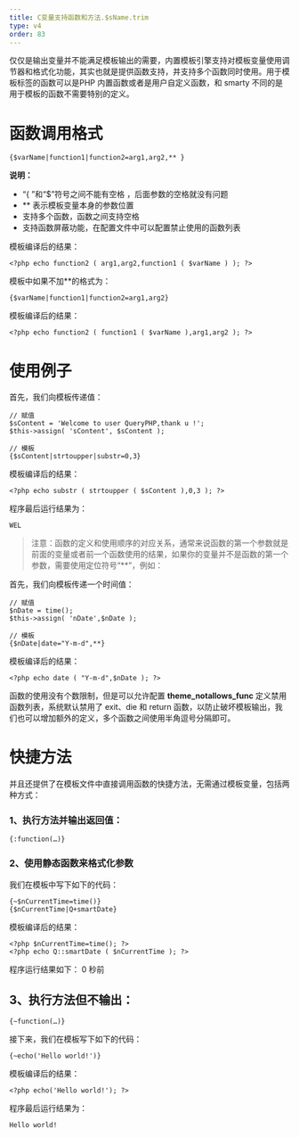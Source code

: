 ```yaml
---
title: C变量支持函数和方法.$sName.trim
type: v4
order: 83
---
```


仅仅是输出变量并不能满足模板输出的需要，内置模板引擎支持对模板变量使用调节器和格式化功能，其实也就是提供函数支持，并支持多个函数同时使用。用于模板标签的函数可以是PHP 内置函数或者是用户自定义函数，和 smarty 不同的是用于模板的函数不需要特别的定义。

# 函数调用格式
~~~
{$varName|function1|function2=arg1,arg2,** }  
~~~

**说明：**
*  “{ ”和“$”符号之间不能有空格 ，后面参数的空格就没有问题
*  ** 表示模板变量本身的参数位置
*  支持多个函数，函数之间支持空格
*  支持函数屏蔽功能，在配置文件中可以配置禁止使用的函数列表

模板编译后的结果：
~~~
<?php echo function2 ( arg1,arg2,function1 ( $varName ) ); ?>
~~~

模板中如果不加**的格式为：
~~~
{$varName|function1|function2=arg1,arg2}   
~~~

模板编译后的结果：
~~~
<?php echo function2 ( function1 ( $varName ),arg1,arg2 ); ?>
~~~

# 使用例子
首先，我们向模板传递值：
~~~
// 赋值
$sContent = 'Welcome to user QueryPHP,thank u !';   
$this->assign( 'sContent', $sContent );   

// 模板
{$sContent|strtoupper|substr=0,3} 
~~~

模板编译后的结果：
~~~
<?php echo substr ( strtoupper ( $sContent ),0,3 ); ?>
~~~

程序最后运行结果为： 
~~~
WEL
~~~

> 注意：函数的定义和使用顺序的对应关系，通常来说函数的第一个参数就是前面的变量或者前一个函数使用的结果，如果你的变量并不是函数的第一个参数，需要使用定位符号“**”，例如：

首先，我们向模板传递一个时间值：
~~~
// 赋值
$nDate = time();   
$this->assign( 'nDate',$nDate );  

// 模板
{$nDate|date="Y-m-d",**}  
~~~

模板编译后的结果：
~~~
<?php echo date ( "Y-m-d",$nDate ); ?>
~~~

函数的使用没有个数限制，但是可以允许配置 **theme_notallows_func** 定义禁用函数列表，系统默认禁用了 exit、die 和 return 函数，以防止破坏模板输出，我们也可以增加额外的定义，多个函数之间使用半角逗号分隔即可。

# 快捷方法
并且还提供了在模板文件中直接调用函数的快捷方法，无需通过模板变量，包括两种方式：

### 1、执行方法并输出返回值：
~~~
{:function(…)}
~~~

### 2、使用静态函数来格式化参数
我们在模板中写下如下的代码：
~~~
{~$nCurrentTime=time()}   
{$nCurrentTime|Q+smartDate}   
~~~
模板编译后的结果：
~~~
<?php $nCurrentTime=time(); ?>   
<?php echo Q::smartDate ( $nCurrentTime ); ?> 
~~~  

程序运行结果如下：
0 秒前

## 3、执行方法但不输出：
~~~
{~function(…)}
~~~
接下来，我们在模板写下如下的代码：
~~~
{~echo('Hello world!')}
~~~
模板编译后的结果：
~~~
<?php echo('Hello world!'); ?>
~~~
程序最后运行结果为：
~~~
Hello world!
~~~